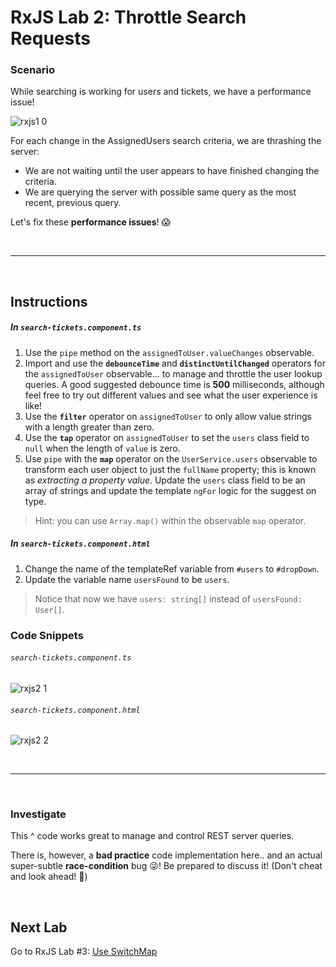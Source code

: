 # RxJS Lab 2: Throttle Search Requests

### Scenario

While searching is working for users and tickets, we have a performance issue!

![rxjs1 0](https://user-images.githubusercontent.com/210413/47622033-f1855c80-dacd-11e8-9ec0-1d26a90b3456.jpg)

For each change in the AssignedUsers search criteria, we are thrashing the server:

*  We are not waiting until the user appears to have finished changing the criteria.
*  We are querying the server with possible same query as the most recent, previous query.


Let's fix these **performance issues**! 😱 

<br/>

----

<br/>

## Instructions

##### In `search-tickets.component.ts`

1. Use the `pipe` method on the `assignedToUser.valueChanges` observable.
2. Import and use the **`debounceTime`** and **`distinctUntilChanged`** operators for the `assignedToUser` observable... to manage and throttle the user lookup queries. A good suggested debounce time is **500** milliseconds, although feel free to try out different values and see what the user experience is like!
3. Use the **`filter`** operator on `assignedToUser` to only allow value strings with a length greater than zero.
4. Use the **`tap`** operator on `assignedToUser` to set the `users` class field to `null` when the length of `value` is zero.
5. Use `pipe` with the **`map`** operator on the `UserService.users` observable to transform each user object to just the `fullName` property; this is known as *extracting a property value*. Update the `users` class field to be an array of strings and update the template `ngFor` logic for the suggest on type.
  >  Hint: you can use `Array.map()` within the observable `map` operator.

##### In `search-tickets.component.html`

1. Change the name of the templateRef variable from `#users` to `#dropDown`.
2. Update the variable name `usersFound` to be `users`.
  > Notice that now we have `users: string[]` instead of `usersFound: User[]`.
  
### Code Snippets

###### `search-tickets.component.ts`

![rxjs2 1](https://user-images.githubusercontent.com/210413/52433219-327c0c80-2ad2-11e9-953d-784402e6f221.png)

###### `search-tickets.component.html`

![rxjs2 2](https://user-images.githubusercontent.com/210413/52433221-327c0c80-2ad2-11e9-89cc-389eac3f6897.png)

<br/>

----

<br/>


### Investigate

This ^ code works great to manage and control REST server queries.

There is, however, a **bad practice** code implementation here.. and an actual super-subtle **race-condition** bug 😜! Be prepared to discuss it! (Don't cheat and look ahead! 🤗)

<br/>

## Next Lab

Go to RxJS Lab #3: [Use SwitchMap](lab-3.md)
